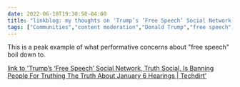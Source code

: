 ---date: 2022-06-10T19:30:58-04:00title: "linkblog: my thoughts on 'Trump’s ‘Free Speech’ Social Network, Truth Social, Is Banning People For Truthing The Truth About January 6 Hearings | Techdirt'"tags: ["Communities","content moderation","Donald Trump","free speech","Truth Social"]---This is a peak example of what performative concerns about "free speech" boil down to. [link to 'Trump’s ‘Free Speech’ Social Network, Truth Social, Is Banning People For Truthing The Truth About January 6 Hearings | Techdirt'](https://www.techdirt.com/2022/06/10/trumps-free-speech-social-network-truth-social-is-banning-people-for-truthing-the-truth-about-january-6-hearings/)